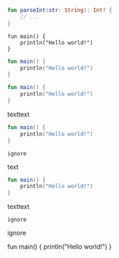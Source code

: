 <div class="sample" markdown="1" theme="idea" data-highlight-only>

```kotlin
fun parseInt(str: String): Int? {
    // ...
}
```

</div>

<div class="sample" markdown="1" theme="idea" data-min-compiler-version="1.3">

```run-kotlin
fun main() {
    println("Hello world!")
}
```

</div>

```   kotlin  
fun main() {
    println("Hello world!")
}
```
```kotlin
fun main() {
    println("Hello world!")
}
```
texttext


```kotlin
fun main() {
    println("Hello world!")
}
```
```kk
ignore
```
text
```kotlin
fun main() {
    println("Hello world!")
}
```
texttext

```kk
ignore
```

<p class="kotlin">
    ignore
</p>

<div class="run-kotlin">
    fun main() {
        println("Hello world!")
    }
</div>